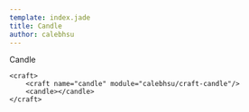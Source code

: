 ```yaml
---
template: index.jade
title: Candle
author: calebhsu
---
```


Candle

```craftml
<craft>
    <craft name="candle" module="calebhsu/craft-candle"/>
    <candle></candle>
</craft>
```
